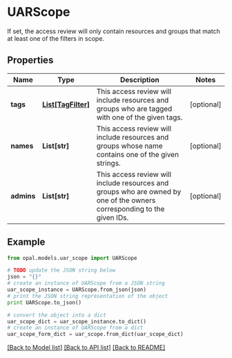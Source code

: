 # UARScope

If set, the access review will only contain resources and groups that match at least one of the filters in scope.

## Properties

Name | Type | Description | Notes
------------ | ------------- | ------------- | -------------
**tags** | [**List[TagFilter]**](TagFilter.md) | This access review will include resources and groups who are tagged with one of the given tags. | [optional] 
**names** | **List[str]** | This access review will include resources and groups whose name contains one of the given strings. | [optional] 
**admins** | **List[str]** | This access review will include resources and groups who are owned by one of the owners corresponding to the given IDs. | [optional] 

## Example

```python
from opal.models.uar_scope import UARScope

# TODO update the JSON string below
json = "{}"
# create an instance of UARScope from a JSON string
uar_scope_instance = UARScope.from_json(json)
# print the JSON string representation of the object
print UARScope.to_json()

# convert the object into a dict
uar_scope_dict = uar_scope_instance.to_dict()
# create an instance of UARScope from a dict
uar_scope_form_dict = uar_scope.from_dict(uar_scope_dict)
```
[[Back to Model list]](../README.md#documentation-for-models) [[Back to API list]](../README.md#documentation-for-api-endpoints) [[Back to README]](../README.md)


